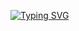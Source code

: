 <!--
If you are looking for the markdown editor you can try it here :')
Also, stop snooping :3 
https://readme-typing-svg.demolab.com/demo/
-->
<a href="https://git.io/typing-svg"><img src="https://readme-typing-svg.demolab.com?font=Fira+Code&size=30&pause=1000&color=8AD64F&random=false&width=435&lines=______________________________________________;Hewo+%3A')" alt="Typing SVG" /></a>
